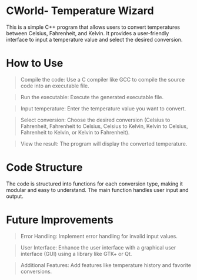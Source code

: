 # CWorld- Temperature Wizard
This is a simple C++ program that allows users to convert temperatures between Celsius, Fahrenheit, and Kelvin. It provides a user-friendly interface to input a temperature value and select the desired conversion.
# How to Use
>Compile the code: Use a C compiler like GCC to compile the source code into an executable file.

>Run the executable: Execute the generated executable file.

>Input temperature: Enter the temperature value you want to convert.

>Select conversion: Choose the desired conversion (Celsius to Fahrenheit, Fahrenheit to Celsius, Celsius to Kelvin, Kelvin to Celsius, Fahrenheit to Kelvin, or Kelvin to Fahrenheit).

>View the result: The program will display the converted temperature.

# Code Structure
The code is structured into functions for each conversion type, making it modular and easy to understand. The main function handles user input and output.

# Future Improvements
>Error Handling: Implement error handling for invalid input values.

>User Interface: Enhance the user interface with a graphical user interface (GUI) using a library like GTK+ or Qt.

>Additional Features: Add features like temperature history and favorite conversions.

